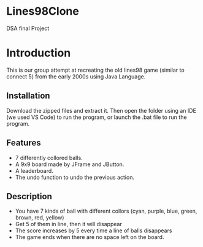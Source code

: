 # Lines98Clone
DSA final Project
# Introduction
This is our group attempt at recreating the old lines98 game (similar to connect 5) from the early 2000s using Java Language.

## Installation
Download the zipped files and extract it. Then open the folder using an IDE (we used VS Code) to run the program, or launch the .bat file to run the program.
## Features
* 7 differently collored balls.
* A 9x9 board made by JFrame and JButton.
* A leaderboard.
* The undo function to undo the previous action.
## Description
* You have 7 kinds of ball with different collors (cyan, purple, blue, green, brown, red, yellow)
* Get 5 of them in line, then it will disappear
* The score increases by 5 every time a line of balls disappears
* The game ends when there are no space left on the board.
